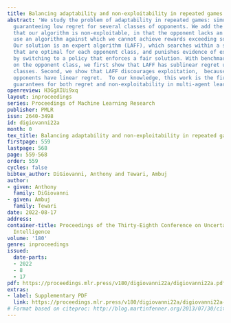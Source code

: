 ```yaml
---
title: Balancing adaptability and non-exploitability in repeated games
abstract: 'We study the problem of adaptability in repeated games: simultaneously
  guaranteeing low regret for several classes of opponents. We add the constraint
  that our algorithm is non-exploitable, in that the opponent lacks an incentive to
  use an algorithm against which we cannot achieve rewards exceeding some “fair” value.
  Our solution is an expert algorithm (LAFF), which searches within a set of sub-algorithms
  that are optimal for each opponent class, and punishes evidence of exploitation
  by switching to a policy that enforces a fair solution. With benchmarks that depend
  on the opponent class, we first show that LAFF has sublinear regret uniformly over  these
  classes. Second, we show that LAFF discourages exploitation,  because exploitative
  opponents have linear regret.  To our knowledge, this work is the first to provide
  guarantees for both regret and non-exploitability in multi-agent learning.'
openreview: H3GgXIUi9xq
layout: inproceedings
series: Proceedings of Machine Learning Research
publisher: PMLR
issn: 2640-3498
id: digiovanni22a
month: 0
tex_title: Balancing adaptability and non-exploitability in repeated games
firstpage: 559
lastpage: 568
page: 559-568
order: 559
cycles: false
bibtex_author: DiGiovanni, Anthony and Tewari, Ambuj
author:
- given: Anthony
  family: DiGiovanni
- given: Ambuj
  family: Tewari
date: 2022-08-17
address:
container-title: Proceedings of the Thirty-Eighth Conference on Uncertainty in Artificial
  Intelligence
volume: '180'
genre: inproceedings
issued:
  date-parts:
  - 2022
  - 8
  - 17
pdf: https://proceedings.mlr.press/v180/digiovanni22a/digiovanni22a.pdf
extras:
- label: Supplementary PDF
  link: https://proceedings.mlr.press/v180/digiovanni22a/digiovanni22a-supp.pdf
# Format based on citeproc: http://blog.martinfenner.org/2013/07/30/citeproc-yaml-for-bibliographies/
---
```

